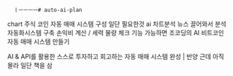       ㅣㅡㅡㅡㅡ# auto-ai-plan
chart 주식 코인
자동 매매 시스템 구성
일단 필요한것 
ai 차트분석 
뉴스 끌어와서 분석
자동화시스템 구축
손익비 계산 / 세력 물량 체크 기능 가능하면
조코딩의 AI 비트코인 자동 매매 시스템 만들기

AI & API를 활용한 스스로 투자하고 회고하는 자동 매매 시스템 완성 | 반양
근데 아직 몰라 일단 책을 삼
